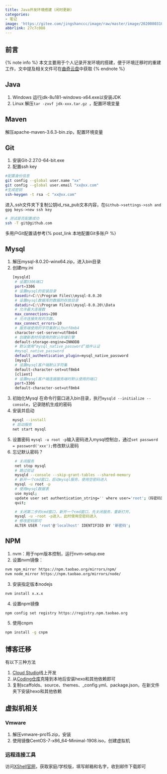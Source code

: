 ```yaml
---
title: Java开发环境搭建（闲时更新）
categories:
- 笔记
image: 'https://gitee.com/jingshanccc/image/raw/master/image/20200803104632.jpg'
abbrlink: 27c7c088
---
```

<p/>

<!-- more -->

## 前言

{% note info %}
本文主要用于个人记录开发环境的搭建，便于环境迁移时的重建工作，文中提及相关文件可在[曲奇云盘](https://quqi.com/)中获取
{% endnote %}
## Java
1. Windows
   运行jdk-8u181-windows-x64.exe以安装JDK
2. Linux
   解压`tar -zxvf jdk-xxx.tar.gz `，配置环境变量

## Maven
解压apache-maven-3.6.3-bin.zip，配置环境变量
## Git
1. 安装Git-2.27.0-64-bit.exe
2. 配置ssh key
```bash
#配置身份信息
git config --global user.name "xx"
git config --global user.email "xx@xx.com"
#生成密钥
ssh-keygen -t rsa -C "xx@xx.com"
```
进入.ssh文件夹下复制公钥id_rsa_pub文本内容，在` Github->settings->ssh and gpg keys->new ssh key `
```bash
# 测试是否配置成功
ssh -T git@github.com
```
多用户Git配置请参考{% post_link 本地配置Git多账户 %}

## Mysql
1. 解压mysql-8.0.20-winx64.zip，进入bin目录
2. 创建my.ini
   ```bash
   [mysqld]
    # 设置3306端口
    port=3306
    # 设置mysql的安装目录
    basedir=C:\\Program Files\\mysql-8.0.20
    # 设置mysql数据库的数据的存放目录
    datadir=C:\\Program Files\\mysql-8.0.20\\Data
    # 允许最大连接数
    max_connections=200
    # 允许连接失败的次数。
    max_connect_errors=10
    # 服务端使用的字符集默认为utf8mb4
    character-set-server=utf8mb4
    # 创建新表时将使用的默认存储引擎
    default-storage-engine=INNODB
    # 默认使用“mysql_native_password”插件认证
    #mysql_native_password
    default_authentication_plugin=mysql_native_password
    [mysql]
    # 设置mysql客户端默认字符集
    default-character-set=utf8mb4
    [client]
    # 设置mysql客户端连接服务端时默认使用的端口
    port=3306
    default-character-set=utf8mb4
   ```
3. 初始化Mysql
   在命令行窗口进入bin目录，执行` mysqld --initialize --console `，记录随机生成的密码
4. 安装并启动
   ```bash
   mysql --install
   # 启动服务
   net start mysql
   ```
5. 设置密码
   `mysql -u root -p`输入密码进入mysql控制台，通过`set password = password('xxx');`修改默认密码
6. 忘记默认密码？
   ```bash
    # 关闭服务 
    net stop mysql
    # 跳过验证
    mysqld --console --skip-grant-tables --shared-memory 
    # 新开一个cmd窗口，启动mysql服务，使用空密码进入 
    mysql -u root -p
    # 使用mysql数据表
    use mysql;
    update user set authentication_string='' where user='root';（将密码置为空）
    quit;

    # 关闭第二步的cmd窗口，新开一个cmd窗口，先关闭服务，重新打开。
    mysql -u -root -p进入，此时使用空密码进入
    # 修改密码即可
    ALTER USER 'root'@'localhost' IDENTIFIED BY '新密码';
   ```

## NPM
1. nvm：用于npm版本控制，运行nvm-setup.exe
2. 设置nvm镜像：
```bash
nvm npm_mirror https://npm.taobao.org/mirrors/npm/
nvm node_mirror https://npm.taobao.org/mirrors/node/
```
3. 安装指定版本nodejs
```bash   
nvm install x.x.x
```
4. 设置npm镜像
```bash   
npm config set registry https://registry.npm.taobao.org
```
5. 使用cnpm
```bash
npm install -g cnpm
```

## 博客迁移
有以下三种方法
1. [Cloud Studio](https://realmicah.cloudstudio.net/dashboard/workspace)线上开发
2. 从[Coding仓库](https://realmicah.coding.net/)克隆到本地后安装hexo和其他依赖即可
3. 复制scaffolds、source、themes、_config.yml、package.json，在新文件夹下安装hexo和其他依赖
   
## 虚拟机相关
### Vmware
1. 解压vmware-pro15.zip，安装
2. 使用镜像CentOS-7-x86_64-Minimal-1908.iso，创建虚拟机
   
### 远程连接工具
访问[XShell官网](https://www.netsarang.com/zh/xshell/)，获取家庭/学校版，填写邮箱和名字，收到邮件下载即可
